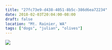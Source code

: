 ```yaml
---
title: "27fc73e9-d438-4051-8b5c-386d6ea72234"
date: 2018-02-03T20:04:00-08:00
draft: false
location: "Mt. Rainier, WA"
tags: ["dogs", "julian", "olives"]
---
```


![](https://d17enza3bfujl8.cloudfront.net/IMG_20180203_110111-01.jpg)
